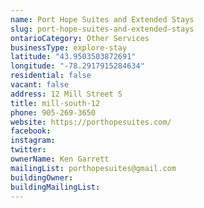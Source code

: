 ```yaml
---
name: Port Hope Suites and Extended Stays 
slug: port-hope-suites-and-extended-stays
ontarioCategory: Other Services
businessType: explore-stay
latitude: "43.9503503872691"
longitude: "-78.2917915284634"
residential: false
vacant: false
address: 12 Mill Street S
title: mill-south-12
phone: 905-269-3650
website: https://porthopesuites.com/
facebook: 
instagram: 
twitter: 
ownerName: Ken Garrett
mailingList: porthopesuites@gmail.com 
buildingOwner: 
buildingMailingList: 
---
```


